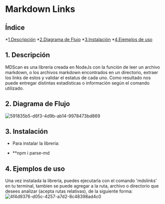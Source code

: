 # Markdown Links

## Índice

 *[1.Descripción](#1.-#Descripción)
 *[2.Diagrama de Flujo](#2.-#Diagrama-de-flujo)
 *[3.Instalación](#3.-#Instalación)
 *[4.Ejemplos de uso](#4.-#Ejemplos-de-uso)


## 1. Descripción
MDScan es una librería creada en NodeJs con la función de leer un archivo markdown, o los archivos markdown encontrados en un directorio, extraer los links de estos y validar el estatus de cada uno. Como resultado nos puede entregar distintas estadísticas o información según el comando utilizado.


## 2. Diagrama de Flujo
![591835b5-d6f3-4d9b-ab14-9978473bd869](https://user-images.githubusercontent.com/108200076/196059258-c5f8fada-c190-4b14-9988-f0fbb5b336ec.jpg)

## 3. Instalación

-  Para instalar la librería: 

- **npm i parse-md 

## 4. Ejemplos de uso

Una vez instalada la librería, puedes ejecutarla con el comando 'mdslinks' en tu terminal, tambien se puede agregar a la ruta, archivo o directorio que desees analizar (acepta rutas relativas), de la siguiente forma:
![4f4d9376-d05c-4257-a7d2-8c48398ad4c0](https://user-images.githubusercontent.com/108200076/196059900-1ced435f-8a99-47b1-a6ce-a86d96c04a0e.jpg)


